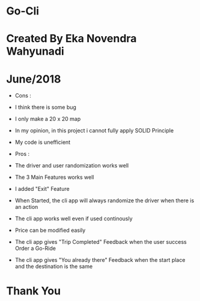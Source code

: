 # Go-Cli
# Created By Eka Novendra Wahyunadi
# June/2018

- Cons :
- I think there is some bug
- I only make a 20 x 20 map
- In my opinion, in this project i cannot fully apply SOLID Principle
- My code is unefficient

- Pros :
- The driver and user randomization works well
- The 3 Main Features works well
- I added "Exit" Feature
- When Started, the cli app will always randomize the driver when there is an action
- The cli app works well even if used continously
- Price can be modified easily
- The cli app gives "Trip Completed" Feedback when the user success Order a Go-Ride
- The cli app gives "You already there" Feedback when the start place and the destination is the same

# Thank You